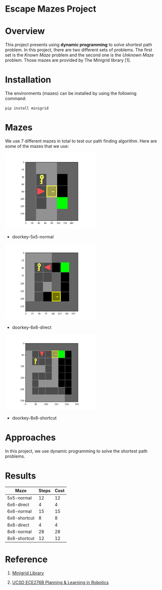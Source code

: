 # Escape Mazes Project

# Overview

This project presents using **dynamic programming**
to solve shortest path problem. In this project, there are two
different sets of problems. The first set is the *Known Maze* problem
and the second one is the *Unknown Maze* problem. Those mazes are provided by
The Minigrid library [1].

# Installation

The environments (mazes) can be installed by using the following command:

`pip install minigrid`

# Mazes

We use 7 different mazes in total to test our path finding algorithm.
Here are some of the mazes that we use:

<picture>
  <img src="https://github.com/neilchen1998/escape-the-maze/blob/main/imgs/doorkey-5x5-normal.png" width="300" height="250">
</picture>

- doorkey-5x5-normal

<picture>
  <img src="https://github.com/neilchen1998/escape-the-maze/blob/main/imgs/doorkey-6x6-direct.png" width="300" height="250">
</picture>

- doorkey-6x6-direct

<picture>
  <img src="https://github.com/neilchen1998/escape-the-maze/blob/main/imgs/doorkey-8x8-shortcut.png" width="300" height="250">
</picture>

- doorkey-8x8-shortcut

# Approaches

In this project, we use dynamic programming to solve the shortest path problems.

# Results

| Maze | Steps | Cost |
| ------------- | ------------- | -------- |
| 5x5-normal  | 12  | 12 |
| 6x6-direct  | 4 |4 |
| 6x6-normal  | 15 |15 |
| 6x6-shortcut  | 8 |8 |
| 8x8-direct  | 4 |4 |
| 8x8-normal  | 28 |28 |
| 8x8-shortcut | 12 | 12 |

# Reference

1. [Minigrid Library](https://minigrid.farama.org/)

2. [UCSD ECE276B Planning & Learning in Robotics](https://natanaso.github.io/ece276b/)
